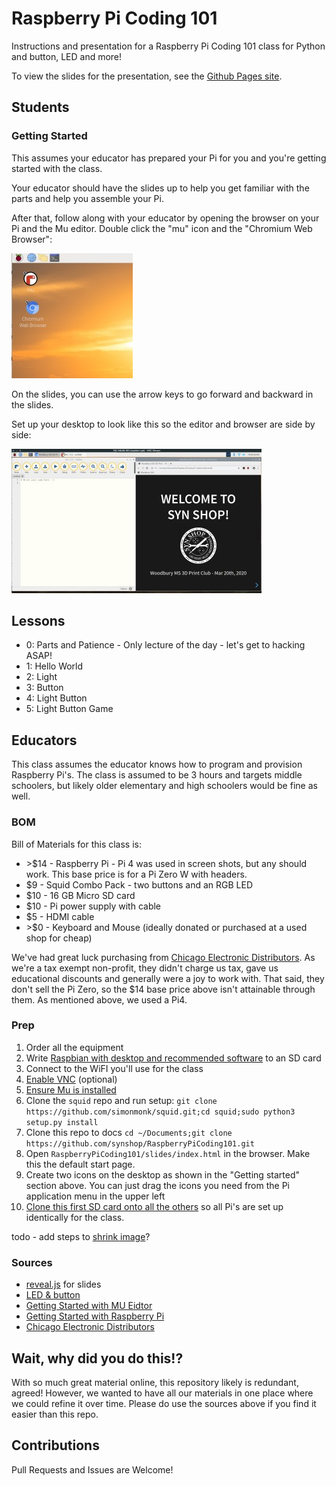 # Raspberry Pi Coding 101

Instructions and presentation for a Raspberry Pi Coding 101 class for Python and button, LED and more!

To view the slides for the presentation, see the [Github Pages site](https://synshop.ch4lox.com/RaspberryPiCoding101/slides/).

## Students

### Getting Started

This assumes your educator has prepared your Pi for you and you're getting started with the class.

Your educator should have the slides up to help you get familiar with the parts and help you assemble your Pi.

After that, follow along with your educator by opening the browser on your Pi and the Mu editor. Double click the "mu" icon 
and the "Chromium Web Browser":

![](slides/images/launcher.icons.jpg)  

On the slides, you can use the arrow keys to 
go forward and backward in the slides.  

Set up your desktop to look like this so the editor and browser are side by side:

![](slides/images/side.by.side.jpg)  

## Lessons

* 0: Parts and Patience</a> - Only lecture of the day - let's get to hacking ASAP!</li>
* 1: Hello World
* 2: Light
* 3: Button
* 4: Light Button
* 5: Light Button Game

## Educators

This class assumes the educator knows how to program and provision Raspberry Pi's.  The class is assumed to be
3 hours and targets middle schoolers, but likely older elementary and high schoolers would be fine as well. 

### BOM

Bill of Materials for this class is:

* \>$14 - Raspberry Pi - Pi 4 was used in screen shots, but any should work. This base price is 
for a Pi Zero W with headers.
* $9 - Squid Combo Pack - two buttons and an RGB LED
* $10 - 16 GB Micro SD card
* $10 - Pi power supply with cable
* $5 - HDMI cable
* \>$0 - Keyboard and Mouse (ideally donated or purchased at a used shop for cheap)

We've had great luck purchasing from [Chicago Electronic Distributors](https://chicagodist.com/). As we're a 
tax exempt non-profit, they didn't charge us tax, gave us educational discounts and generally were a
joy to work with.  That said, they don't sell the Pi Zero, so the $14 base price above isn't attainable through them.
As mentioned above, we used a Pi4. 

### Prep

1. Order all the equipment
1. Write 
[Raspbian with desktop and recommended software](https://projects.raspberrypi.org/en/projects/raspberry-pi-setting-up/2) 
to an SD card
1. Connect to the WiFI you'll use for the class
1. [Enable VNC](https://www.raspberrypi.org/documentation/remote-access/vnc/) (optional)
1. [Ensure Mu is installed](https://projects.raspberrypi.org/en/projects/getting-started-with-mu)
1. Clone the `squid` repo and run setup: `git clone https://github.com/simonmonk/squid.git;cd squid;sudo python3 setup.py install`
1. Clone this repo to docs `cd ~/Documents;git clone https://github.com/synshop/RaspberryPiCoding101.git`
1. Open `RaspberryPiCoding101/slides/index.html` in the browser. Make this the default start page.
1. Create two icons on the desktop as shown in the "Getting started" section above. You can 
just drag the icons you need from the Pi application menu in the upper left
1. [Clone this first SD card onto all the others](https://beebom.com/how-clone-raspberry-pi-sd-card-windows-linux-macos/) 
so all Pi's are set up identically for the class.

todo - add steps to [shrink image](https://github.com/Drewsif/PiShrink)? 

### Sources

* [reveal.js](https://github.com/hakimel/reveal.js) for slides
* [LED & button](https://github.com/simonmonk/squid)
* [Getting Started with MU Eidtor](https://projects.raspberrypi.org/en/projects/getting-started-with-mu)
* [Getting Started with Raspberry Pi](https://projects.raspberrypi.org/en/projects/raspberry-pi-getting-started)
* [Chicago Electronic Distributors](https://chicagodist.com/)

## Wait, why did you do this!?  

With so much great material online, this repository likely is redundant, agreed!  However,
we wanted to have all our materials in one place where we could refine it over time.  Please
do use the sources above if you find it easier than this repo. 

## Contributions

Pull Requests and Issues are Welcome! 